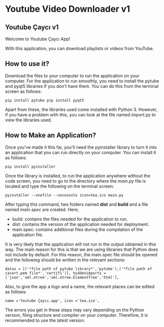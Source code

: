 # Youtube Video Downloader v1
## Youtube Çaycı v1

Welcome to Youtube Çaycı App!

With this application, you can download playlists or videos from YouTube.

## How to use it?

Download the files to your computer to run the application on your computer. For the application to run smoothly, you need to install the pytube and pyqt5 libraries if you don't have them. You can do this from the terminal screen as follows:

`pip install pytube
pip install pyqt5`

Apart from these, the libraries used come installed with Python 3. However, if you have a problem with this, you can look at the file named *import.py* to view the libraries used.

## How to Make an Application?

Once you've made it this far, you'll need the pyinstaller library to turn it into an application that you can run directly on your computer. You can install it as follows:

`pip install pyinstaller`

Once the library is installed, to run the application anywhere without the code screen, you need to go to the directory where the *main.py* file is located and type the following on the terminal screen:

`pyinstaller --onefile --noconsole icon=tea.ico main.py`

After typing this command, two folders named **dist** and **build** and a file named *main.spec* are created. Here;

- build: contains the files needed for the application to run.
- dist: contains the version of the application needed for deployment.
- main.spec: contains additional files during the compilation of the application file.

It is very likely that the application will not run in the output obtained in this way. The main reason for this is that we are using libraries that Python does not include by default. For this reason, the main.spec file should be opened and the following should be written in the relevant sections:

`datas = [('*file path of pytube library*','pytube'),('*file path of cacert.pem file*','certifi')],
hiddenimports = ['json','xml.etree','xml.etree.ElementTree','html'],`

Also, to give the app a logo and a name, the relevant places can be edited as follows:

`name ='Youtube Çaycı.app',
icon ='tea.ico',`

The errors you get in these steps may vary depending on the Python version, filing structure and compiler on your computer. Therefore, it is recommended to use the latest version.
